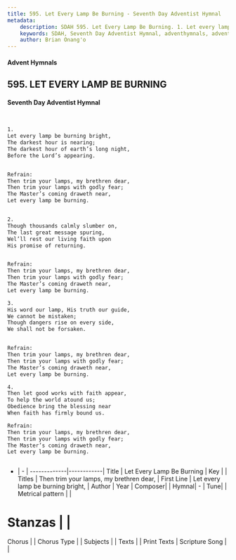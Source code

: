 ```yaml
---
title: 595. Let Every Lamp Be Burning - Seventh Day Adventist Hymnal
metadata:
    description: SDAH 595. Let Every Lamp Be Burning. 1. Let every lamp be burning bright, The darkest hour is nearing; The darkest hour of earth’s long night, Before the Lord’s appearing. 
    keywords: SDAH, Seventh Day Adventist Hymnal, adventhymnals, advent hymnals, Let Every Lamp Be Burning, Let every lamp be burning bright, ,Then trim your lamps, my brethren dear,
    author: Brian Onang'o
---
```


#### Advent Hymnals
## 595. LET EVERY LAMP BE BURNING
#### Seventh Day Adventist Hymnal

```txt


1.
Let every lamp be burning bright,
The darkest hour is nearing;
The darkest hour of earth’s long night,
Before the Lord’s appearing.


Refrain:
Then trim your lamps, my brethren dear,
Then trim your lamps with godly fear;
The Master’s coming draweth near,
Let every lamp be burning.


2.
Though thousands calmly slumber on,
The last great message spuring,
Wel’ll rest our living faith upon
His promise of returning.


Refrain:
Then trim your lamps, my brethren dear,
Then trim your lamps with godly fear;
The Master’s coming draweth near,
Let every lamp be burning.

3.
His word our lamp, His truth our guide,
We cannot be mistaken;
Though dangers rise on every side,
We shall not be forsaken.


Refrain:
Then trim your lamps, my brethren dear,
Then trim your lamps with godly fear;
The Master’s coming draweth near,
Let every lamp be burning.

4.
Then let good works with faith appear,
To help the world atound us;
Obedience bring the blessing near
When faith has firmly bound us.

Refrain:
Then trim your lamps, my brethren dear,
Then trim your lamps with godly fear;
The Master’s coming draweth near,
Let every lamp be burning.



```

- |   -  |
-------------|------------|
Title | Let Every Lamp Be Burning |
Key |  |
Titles | Then trim your lamps, my brethren dear, |
First Line | Let every lamp be burning bright, |
Author | 
Year | 
Composer|  |
Hymnal|  - |
Tune|  |
Metrical pattern | |
# Stanzas |  |
Chorus |  |
Chorus Type |  |
Subjects |  |
Texts |  |
Print Texts | 
Scripture Song |  |
  
